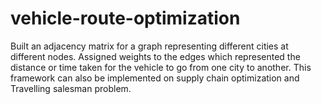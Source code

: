 # vehicle-route-optimization
Built an adjacency matrix for a graph representing different cities at different nodes. Assigned weights to the edges which represented the distance or time taken for the vehicle to go from one city to another. This framework can also be implemented on supply chain optimization and Travelling salesman problem.
